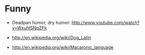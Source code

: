 # Funny

-   Deadpan humor, dry humor: <http://www.youtube.com/watch?v=WxuhISNpZFk>

-   <http://en.wikipedia.org/wiki/Dog_Latin>

-   <http://en.wikipedia.org/wiki/Macaronic_language>
